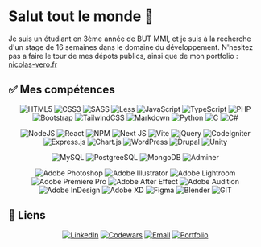 # Salut tout le monde 👋

Je suis un étudiant en 3ème année de BUT MMI, et je suis à la recherche d'un stage de 16 semaines dans le domaine du développement. 
N'hesitez pas a faire le tour de mes dépots publics, ainsi que de mon portfolio : [nicolas-vero.fr](https://nicolas-vero.fr/)

<!--
## 🚀 Mes langages

[![Top Langs](https://github-readme-stats.vercel.app/api/top-langs/?username=NicolasVero&layout=compact&hide=jupyter%20notebook+&langs_count=10&theme=github_dark)](https://github.com/NicolasVero?tab=repositories)
-->
<!--
<div style="display: flex; width: 100%; justify-content: space-between;">
    <img src="https://github-readme-stats.vercel.app/api?username=NicolasVero&theme=vue-dark&hide_border=false&include_all_commits=true&count_private=true&bg_color=00000000" style="width: 46%; height: 100%; object-fit: cover;" />
    <img src="https://streak-stats.demolab.com?user=NicolasVero&theme=dark&locale=fr&date_format=j%20M%5B%20Y%5D&background=FFFFFF00&ring=399D72&fire=399D72&currStreakLabel=399D72" alt="GitHub Streak" style="width: 50%; height: 100%; object-fit: cover;"  />
</div>
-->

<!-- 
## 🏆 Trophés GitHub
![](https://github-profile-trophy.vercel.app/?username=NicolasVero&theme=onedark&no-frame=true&no-bg=true&margin-w=30)
-->

## ✅ Mes compétences
<!--
| [![My Skills](https://skillicons.dev/icons?i=html,css,sass,js,ts,php,java,cs,c)](#) | [![My Skills](https://skillicons.dev/icons?i=ps,ai,ae,pr,au,xd,figma,blender&perline=9)](#) |
--- | --- 
| [![My Skills](https://skillicons.dev/icons?i=react,nodejs,nextjs,vite,wordpress,jquery,tailwind,bootstrap&perline=9)](#) | [![My Skills](https://skillicons.dev/icons?i=mysql,mongodb,postgresql)](#) |
| [![My Skills](https://skillicons.dev/icons?i=unity&perline=9)](#) | [![My Skills](https://skillicons.dev/icons?i=linux,bash&perline=9)](https://skillicons.dev/) |
-->


<!--
### Développement Front-End / Back-End
[![My Skills](https://skillicons.dev/icons?i=html,css,sass,js,ts,php,java,cs,c)](#)

### Base de données
[![My Skills](https://skillicons.dev/icons?i=mysql,mongodb,postgresql)](#)

### Frameworks / Librairies / CMS
[![My Skills](https://skillicons.dev/icons?i=react,nodejs,nextjs,vite,wordpress,jquery,tailwind,bootstrap&perline=9)](#)

### Design
[![My Skills](https://skillicons.dev/icons?i=ps,ai,ae,pr,au,xd,figma,blender&perline=9)](#)

### Moteur de jeu
[![My Skills](https://skillicons.dev/icons?i=unity&perline=9)](#)

### Linux
[![My Skills](https://skillicons.dev/icons?i=linux,bash&perline=9)](#)
 -->   

<!-- Languages -->
<p align='center'>
<img src="https://img.shields.io/badge/html5-%23E34F26.svg?style=for-the-badge&logo=html5&logoColor=white" alt="HTML5">
<img src="https://img.shields.io/badge/css3-%231572B6.svg?style=for-the-badge&logo=css3&logoColor=white" alt="CSS3">
<img src="https://img.shields.io/badge/SASS-hotpink.svg?style=for-the-badge&logo=SASS&logoColor=white" alt="SASS">
<img src="https://img.shields.io/badge/less-%231D365D?style=for-the-badge&logo=less" alt="Less">
<img src="https://img.shields.io/badge/javascript-%23323330.svg?style=for-the-badge&logo=javascript&logoColor=%23F7DF1E" alt="JavaScript">
<img src="https://img.shields.io/badge/typescript-%23007ACC.svg?style=for-the-badge&logo=typescript&logoColor=white" alt="TypeScript">
<img src="https://img.shields.io/badge/php-%23777BB4.svg?style=for-the-badge&logo=php&logoColor=white" alt="PHP">
<img src="https://img.shields.io/badge/bootstrap-%238511FA.svg?style=for-the-badge&logo=bootstrap&logoColor=white" alt="Bootstrap">
<img src="https://img.shields.io/badge/tailwindcss-%2338B2AC.svg?style=for-the-badge&logo=tailwind-css&logoColor=white" alt="TailwindCSS">
<img src="https://img.shields.io/badge/markdown-%23000000.svg?style=for-the-badge&logo=markdown&logoColor=white" alt="Markdown">
<img src="https://img.shields.io/badge/python-3670A0?style=for-the-badge&logo=python&logoColor=ffdd54" alt="Python">
<img src="https://img.shields.io/badge/C-%23033963?style=for-the-badge&logo=C&logoColor=white" alt="C">
<img src="https://img.shields.io/badge/C%23-%23512BD4?style=for-the-badge&logo=c%23" alt="C#">
</p>

<!-- Framework / Bibliotheque / CMS -->
<p align='center'>
<img src="https://img.shields.io/badge/node.js-6DA55F?style=for-the-badge&logo=node.js&logoColor=white" alt="NodeJS">
<img src="https://img.shields.io/badge/react-%2320232a.svg?style=for-the-badge&logo=react&logoColor=%2361DAFB" alt="React">
<img src="https://img.shields.io/badge/NPM-%23CB3837.svg?style=for-the-badge&logo=npm&logoColor=white" alt="NPM">
<img src="https://img.shields.io/badge/Next-black?style=for-the-badge&logo=next.js&logoColor=white" alt="Next JS">
<img src="https://img.shields.io/badge/vite-%23646CFF.svg?style=for-the-badge&logo=vite&logoColor=white" alt="Vite">
<img src="https://img.shields.io/badge/jquery-%230769AD?style=for-the-badge&logo=jquery&logoColor=white" alt="jQuery">
<img src="https://img.shields.io/badge/code%20igniter-%23EF4223?style=for-the-badge&logo=codeigniter&logoColor=white" alt="CodeIgniter">
<img src="https://img.shields.io/badge/express.js-%23404d59.svg?style=for-the-badge&logo=express&logoColor=%2361DAFB" alt="Express.js">
<img src="https://img.shields.io/badge/chart.js-F5788D.svg?style=for-the-badge&logo=chart.js&logoColor=white" alt="Chart.js">
<img src="https://img.shields.io/badge/WordPress-%23117AC9.svg?style=for-the-badge&logo=WordPress&logoColor=white" alt="WordPress">
<img src="https://img.shields.io/badge/drupal-%230678BE?style=for-the-badge&logo=drupal&logoColor=white" alt="Drupal">
<img src="https://img.shields.io/badge/unity-%23000000?style=for-the-badge&logo=unity&logoColor=white" alt="Unity">
</p>

<!-- DB -->
<p align='center'>
<img src="https://img.shields.io/badge/MySQL-%234479A1?style=for-the-badge&logo=mysql&logoColor=white" alt="MySQL">
<img src="https://img.shields.io/badge/postgresql-%234169E1?style=for-the-badge&logo=postgresql&logoColor=white" alt="PostgreeSQL">
<img src="https://img.shields.io/badge/mongodb-%2347A248?style=for-the-badge&logo=mongodb&logoColor=white" alt="MongoDB">
<img src="https://img.shields.io/badge/adminer-%2334567C?style=for-the-badge&logo=adminer&logoColor=white" alt="Adminer">
</p>

<!-- Logiciel / Suite Adobe -->
<p align='center'>
<img src="https://img.shields.io/badge/Adobe%20photoshop-%230F3555?style=for-the-badge&logo=adobe%20photoshop&logoColor=white" alt="Adobe Photoshop">
<img src="https://img.shields.io/badge/Adobe%20illustrator-%23C37100?style=for-the-badge&logo=adobe%20illustrator&logoColor=white" alt="Adobe Illustrator">
<img src="https://img.shields.io/badge/Adobe%20Lightroom-31A8FF.svg?style=for-the-badge&logo=Adobe%20Lightroom&logoColor=white" alt="Adobe Lightroom">
<img src="https://img.shields.io/badge/Adobe%20Premiere%20Pro-9999FF.svg?style=for-the-badge&logo=Adobe%20Premiere%20Pro&logoColor=white" alt="Adobe Premiere Pro">
<img src="https://img.shields.io/badge/adobe%20after%20effet-%23000058?style=for-the-badge&logo=adobeaftereffects&logoColor=white" alt="Adobe After Effect">
<img src="https://img.shields.io/badge/Adobe%20audition-%23006451?style=for-the-badge&logo=adobe%20audition&logoColor=white" alt="Adobe Audition">
<img src="https://img.shields.io/badge/adobe%20indesign-%23831535?style=for-the-badge&logo=adobeindesign&logoColor=white" alt="Adobe InDesign">
<img src="https://img.shields.io/badge/Adobe%20XD-%23742269?style=for-the-badge&logo=adobe%20xd&logoColor=white" alt="Adobe XD">
<img src="https://img.shields.io/badge/figma-%23F24E1E.svg?style=for-the-badge&logo=figma&logoColor=white" alt="Figma">
<img src="https://img.shields.io/badge/blender-%23F5792A.svg?style=for-the-badge&logo=blender&logoColor=white" alt="Blender">
<img src="https://img.shields.io/badge/git-%23E84D31?style=for-the-badge&logo=git&logoColor=white" alt="GIT">
</p>



## 🔗 Liens 

<p align="center">
<a href="https://linkedin.com/in/nicolas-vero"><img src="https://img.shields.io/badge/LinkedIn-0077B5?style=for-the-badge&logo=linkedin&logoColor=white" alt="LinkedIn"></a>
<a href="https://www.codewars.com/users/NicolasVero/stats"><img src="https://img.shields.io/badge/codewars-%23B1361E?style=for-the-badge&logo=codewars&logoColor=white" alt="Codewars"></a>
<a href="mailto:nicolasvero03@gmail.com"><img src="https://img.shields.io/badge/nicolasvero03@gmail.com-399D72?style=for-the-badge&logo=gmail&logoColor=white" alt="Email"></a>
<a href="https://nicolas-vero.fr"><img src="https://img.shields.io/badge/Mon%20Portfolio-1b73a6?style=for-the-badge&logo=link&logoColor=white" alt="Portfolio"></a>
</p>


